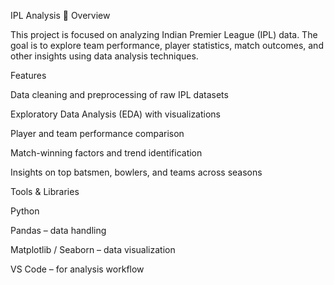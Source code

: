 IPL Analysis 🏏
Overview

This project is focused on analyzing Indian Premier League (IPL) data.
The goal is to explore team performance, player statistics, match outcomes, and other insights using data analysis techniques.

Features

Data cleaning and preprocessing of raw IPL datasets

Exploratory Data Analysis (EDA) with visualizations

Player and team performance comparison

Match-winning factors and trend identification

Insights on top batsmen, bowlers, and teams across seasons

Tools & Libraries

Python

Pandas – data handling

Matplotlib / Seaborn – data visualization

VS Code – for analysis workflow
